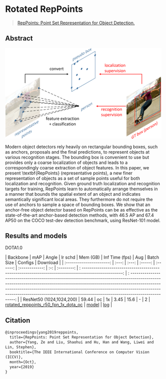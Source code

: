 # Rotated RepPoints

> [RepPoints: Point Set Representation for Object Detection.](https://arxiv.org/abs/1904.11490)

<!-- [ALGORITHM] -->

## Abstract

<div align=center>
<img src="https://raw.githubusercontent.com/zytx121/image-host/main/imgs/reppoints.png" width="800"/>
</div>

Modern object detectors rely heavily on rectangular bounding boxes, such as anchors, proposals and the final
predictions, to represent objects at various recognition stages. The bounding box is convenient to use but provides only
a coarse localization of objects and leads to a correspondingly coarse extraction of object features. In this paper, we
present \\textbf{RepPoints} (representative points), a new finer representation of objects as a set of sample points
useful for both localization and recognition. Given ground truth localization and recognition targets for training,
RepPoints learn to automatically arrange themselves in a manner that bounds the spatial extent of an object and
indicates semantically significant local areas. They furthermore do not require the use of anchors to sample a space of
bounding boxes. We show that an anchor-free object detector based on RepPoints can be as effective as the
state-of-the-art anchor-based detection methods, with 46.5 AP and 67.4 AP50 on the COCO test-dev detection benchmark,
using ResNet-101 model.

## Results and models

DOTA1.0

| Backbone | mAP | Angle | lr schd | Mem (GB) | Inf Time (fps) | Aug | Batch Size | Configs | Download |
| :----------------------: | :---: | :---: | :-----: | :------: | :------------: | :-: | :--------: | :
--------------------------------------------------------------------------------------------------: | :
--------------------------------------------------------------------------------------------------------------------------------------------------------------------------------------------------------------------------------------------------------------------------------------------------------------------------------------------:
|
| ResNet50 (1024,1024,200) | 59.44 | oc | 1x | 3.45 | 15.6 | - | 2
| [rotated_reppoints_r50_fpn_1x_dota_oc](../rotated_reppoints/rotated_reppoints_r50_fpn_1x_dota_oc.py)
| [model](https://download.openmmlab.com/mmrotate/v0.1.0/rotated_reppoints/rotated_reppoints_r50_fpn_1x_dota_oc/rotated_reppoints_r50_fpn_1x_dota_oc-d38ce217.pth)
\| [log](https://download.openmmlab.com/mmrotate/v0.1.0/rotated_reppoints/rotated_reppoints_r50_fpn_1x_dota_oc/rotated_reppoints_r50_fpn_1x_dota_oc_20220205_145010.log.json)
|

## Citation

```
@inproceedings{yang2019reppoints,
  title={RepPoints: Point Set Representation for Object Detection},
  author={Yang, Ze and Liu, Shaohui and Hu, Han and Wang, Liwei and Lin, Stephen},
  booktitle={The IEEE International Conference on Computer Vision (ICCV)},
  month={Oct},
  year={2019}
}
```
